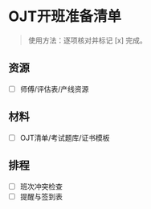 # OJT开班准备清单

> 使用方法：逐项核对并标记 [x] 完成。

## 资源

- [ ] 师傅/评估表/产线资源

## 材料

- [ ] OJT清单/考试题库/证书模板

## 排程

- [ ] 班次冲突检查
- [ ] 提醒与签到表

